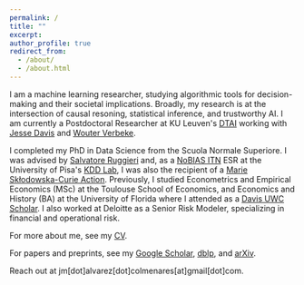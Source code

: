 ```yaml
---
permalink: /
title: ""
excerpt:
author_profile: true
redirect_from: 
  - /about/
  - /about.html
---
```


I am a machine learning researcher, studying algorithmic tools for decision-making and their societal implications.
Broadly, my research is at the intersection of causal resoning, statistical inference, and trustworthy AI.
I am currently a Postdoctoral Researcher at KU Leuven's [DTAI](https://wms.cs.kuleuven.be/dtai) working with [Jesse Davis](https://people.cs.kuleuven.be/~jesse.davis/) and [Wouter Verbeke](https://ai.kuleuven.be/members/00054694).

I completed my PhD in Data Science from the Scuola Normale Superiore.
I was advised by [Salvatore Ruggieri](http://pages.di.unipi.it/ruggieri/) and, as a [NoBIAS ITN](https://nobias-project.eu/) ESR at the University of Pisa's [KDD Lab](https://kdd.isti.cnr.it/), I was also the recipient of a [Marie Skłodowska-Curie Action](https://marie-sklodowska-curie-actions.ec.europa.eu/). 
Previously, I studied Econometrics and Empirical Economics (MSc) at the Toulouse School of Economics, and Economics and History (BA) at the University of Florida where I attended as a [Davis UWC Scholar](https://www.davisuwcscholars.org/). 
I also worked at Deloitte as a Senior Risk Modeler, specializing in financial and operational risk.

For more about me, see my [CV](/files/AlvarezJoseCV.pdf).

For papers and preprints, see my [Google Scholar](https://scholar.google.com/citations?hl=it&view_op=list_works&gmla=AC6lMd8Ud2MbFYnNEDotPb1NjTu3AOp8-9uVIrS4I0gFhOAszCLioVnuMZG8pS7SjvWeBoj1wTzQXoTL8_2vRSuQ&user=SD_BQEoAAAAJ), [dblp](https://dblp.org/pid/59/6703-2.html), and [arXiv](https://arxiv.org/search/cs?query=0000-0001-9412-9013&searchtype=orcid&abstracts=show&order=-announced_date_first&size=100).

Reach out at jm[dot]alvarez[dot]colmenares[at]gmail[dot]com.

<!---

For papers and preprints, visit my [Google Scholar](https://scholar.google.com/citations?hl=it&view_op=list_works&gmla=AC6lMd8Ud2MbFYnNEDotPb1NjTu3AOp8-9uVIrS4I0gFhOAszCLioVnuMZG8pS7SjvWeBoj1wTzQXoTL8_2vRSuQ&user=SD_BQEoAAAAJ), [dblp](https://dblp.org/pid/59/6703-2.html), and [arXiv](https://arxiv.org/search/cs?query=0000-0001-9412-9013&searchtype=orcid&abstracts=show&order=-announced_date_first&size=100).

where I attended as a [UWC Scholar](https://www.davisuwcscholars.org/)

--->
